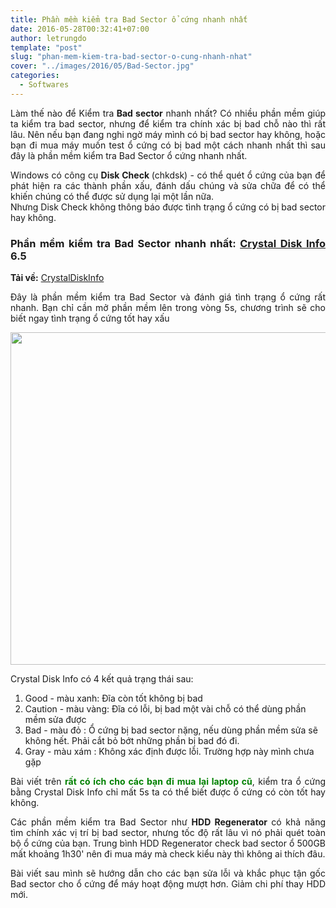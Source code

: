 ```yaml
---
title: Phần mềm kiểm tra Bad Sector ổ cứng nhanh nhất
date: 2016-05-28T00:32:41+07:00
author: letrungdo
template: "post"
slug: "phan-mem-kiem-tra-bad-sector-o-cung-nhanh-nhat"
cover: "../images/2016/05/Bad-Sector.jpg"
categories:
  - Softwares
---
```

<p style="text-align: justify;">
  Làm thế nào để Kiểm tra<strong> Bad sector</strong> nhanh nhất? Có nhiều phần mềm giúp ta kiểm tra bad sector, nhưng để kiểm tra chính xác bị bad chỗ nào thì rất lâu. Nên nếu bạn đang nghi ngờ máy mình có bị bad sector hay không, hoặc bạn đi mua máy muốn test ổ cứng có bị bad một cách nhanh nhất thì sau đây là phần mềm kiểm tra Bad Sector ổ cứng nhanh nhất.
</p>

<p style="text-align: justify;">
  Windows có công cụ <strong>Disk Check </strong>(chkdsk) - có thể quét ổ cứng của bạn để phát hiện ra các thành phần xấu, đánh dấu chúng và sửa chữa để có thể khiến chúng có thể được sử dụng lại một lần nữa.<br /> Nhưng Disk Check không thông báo được tình trạng ổ cứng có bị bad sector hay không.
</p>

<h3 style="text-align: justify;">
  Phần mềm kiểm tra Bad Sector nhanh nhất: <strong><a href="http://crystalmark.info/software/CrystalDiskInfo/index-e.html" target="_blank" rel="noopener">Crystal Disk Info</a> 6.5</strong>
</h3>

<p style="text-align: justify;">
  <strong>Tải về:</strong> <a href="https://drive.google.com/file/d/0B1mDBJH6BWKlRUhnMk9iVzZ6Wm8/view?usp=sharing">CrystalDiskInfo</a>
</p>

<p style="text-align: justify;">
  Đây là phần mềm kiểm tra Bad Sector và đánh giá tình trạng ổ cứng rất nhanh. Bạn chỉ cần mở phần mềm lên trong vòng 5s, chương trình sẽ cho biết ngay tình trạng ổ cứng tốt hay xấu
</p>

<img class="aligncenter size-full wp-image-2012" src="/media/2016/05/Crystal-Disk-Info-6.5.png" alt="" width="674" height="532" /> 

Crystal Disk Info có 4 kết quả trạng thái sau:

  1. Good - màu xanh: Đĩa còn tốt không bị bad
  2. Caution - màu vàng: Đĩa có lỗi, bị bad một vài chỗ có thể dùng phần mềm sửa được
  3. Bad - màu đỏ : Ổ cứng bị bad sector nặng, nếu dùng phần mềm sửa sẽ không hết. Phải cắt bỏ bớt những phần bị bad đó đi.
  4. Gray - màu xám : Không xác định được lỗi. Trường hợp này mình chưa gặp

<p style="text-align: justify;">
  Bài viết trên <span style="color: #008000;"><strong>rất có ích cho các bạn đi mua lại laptop cũ</strong></span>, kiểm tra ổ cứng bằng Crystal Disk Info chỉ mất 5s ta có thể biết được ổ cứng có còn tốt hay không.
</p>

<p style="text-align: justify;">
  Các phần mềm kiểm tra Bad Sector như <strong>HDD Regenerator </strong>có khả năng tìm chính xác vị trí bị bad sector, nhưng tốc độ rất lâu vì nó phải quét toàn bộ ổ cứng của bạn. Trung bình HDD Regenerator check bad sector ổ 500GB mất khoảng 1h30' nên đi mua máy mà check kiểu này thì không ai thích đâu.
</p>

<p style="text-align: justify;">
  Bài viết sau mình sẽ hướng dẫn cho các bạn sửa lỗi và khắc phục tận gốc Bad sector cho ổ cứng để máy hoạt động mượt hơn. Giảm chi phí thay HDD mới.
</p>